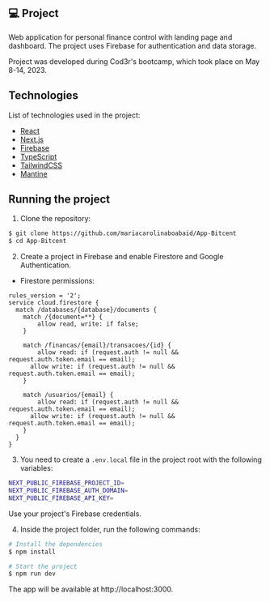 <p align="center">

 ## 💻 Project

Web application for personal finance control with landing page and dashboard. The project uses Firebase for authentication and data storage.

Project was developed during Cod3r's bootcamp, which took place on May 8-14, 2023.
</p>

## Technologies

List of technologies used in the project:

- [React](https://reactjs.org)
- [Next.js](https://nextjs.org/)
- [Firebase](https://firebase.google.com/)
- [TypeScript](https://www.typescriptlang.org/)
- [TailwindCSS](https://tailwindcss.com/)
- [Mantine](https://mantine.dev/)

## Running the project

1. Clone the repository:

```bash
$ git clone https://github.com/mariacarolinaboabaid/App-Bitcent
$ cd App-Bitcent
```


2. Create a project in Firebase and enable Firestore and Google Authentication.

- Firestore permissions:

```
rules_version = '2';
service cloud.firestore {
  match /databases/{database}/documents {
    match /{document=**} {
    	allow read, write: if false;
    }

    match /financas/{email}/transacoes/{id} {
  		allow read: if (request.auth != null && request.auth.token.email == email);
      allow write: if (request.auth != null && request.auth.token.email == email);
    }
    
    match /usuarios/{email} {
  		allow read: if (request.auth != null && request.auth.token.email == email);
      allow write: if (request.auth != null && request.auth.token.email == email);
    }
  }
}
```





3. You need to create a `.env.local` file in the project root with the following variables:

```bash
NEXT_PUBLIC_FIREBASE_PROJECT_ID=
NEXT_PUBLIC_FIREBASE_AUTH_DOMAIN=
NEXT_PUBLIC_FIREBASE_API_KEY=
```
Use your project's Firebase credentials.

4. Inside the project folder, run the following commands:

```bash
# Install the dependencies
$ npm install

# Start the project
$ npm run dev
```
The app will be available at http://localhost:3000.

